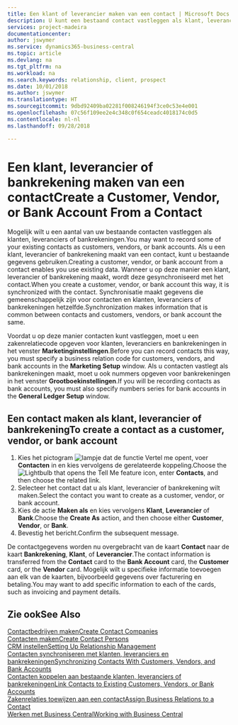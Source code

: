 ```yaml
---
title: Een klant of leverancier maken van een contact | Microsoft Docs
description: U kunt een bestaand contact vastleggen als klant, leverancier of bankrekening met bestaande gegevens en een zakenrelatie opgeven.
services: project-madeira
documentationcenter: 
author: jswymer
ms.service: dynamics365-business-central
ms.topic: article
ms.devlang: na
ms.tgt_pltfrm: na
ms.workload: na
ms.search.keywords: relationship, client, prospect
ms.date: 10/01/2018
ms.author: jswymer
ms.translationtype: HT
ms.sourcegitcommit: 9dbd92409ba02281f008246194f3ce0c53e4e001
ms.openlocfilehash: 07c56f109ee2e4c348c0f654ceadc4018174c0d5
ms.contentlocale: nl-nl
ms.lasthandoff: 09/28/2018

---
```

# <a name="create-a-customer-vendor-or-bank-account-from-a-contact"></a><span data-ttu-id="4aee7-103">Een klant, leverancier of bankrekening maken van een contact</span><span class="sxs-lookup"><span data-stu-id="4aee7-103">Create a Customer, Vendor, or Bank Account From a Contact</span></span>
<span data-ttu-id="4aee7-104">Mogelijk wilt u een aantal van uw bestaande contacten vastleggen als klanten, leveranciers of bankrekeningen.</span><span class="sxs-lookup"><span data-stu-id="4aee7-104">You may want to record some of your existing contacts as customers, vendors, or bank accounts.</span></span> <span data-ttu-id="4aee7-105">Als u een klant, leverancier of bankrekening maakt van een contact, kunt u bestaande gegevens gebruiken.</span><span class="sxs-lookup"><span data-stu-id="4aee7-105">Creating a customer, vendor, or bank account from a contact enables you use existing data.</span></span> <span data-ttu-id="4aee7-106">Wanneer u op deze manier een klant, leverancier of bankrekening maakt, wordt deze gesynchroniseerd met het contact.</span><span class="sxs-lookup"><span data-stu-id="4aee7-106">When you create a customer, vendor, or bank account this way, it is synchronized with the contact.</span></span> <span data-ttu-id="4aee7-107">Synchronisatie maakt gegevens die gemeenschappelijk zijn voor contacten en klanten, leveranciers of bankrekeningen hetzelfde.</span><span class="sxs-lookup"><span data-stu-id="4aee7-107">Synchronization makes information that is common between contacts and customers, vendors, or bank account the same.</span></span>

<span data-ttu-id="4aee7-108">Voordat u op deze manier contacten kunt vastleggen, moet u een zakenrelatiecode opgeven voor klanten, leveranciers en bankrekeningen in het venster **Marketinginstellingen**.</span><span class="sxs-lookup"><span data-stu-id="4aee7-108">Before you can record contacts this way, you must specify a business relation code for customers, vendors, and bank accounts in the **Marketing Setup** window.</span></span> <span data-ttu-id="4aee7-109">Als u contacten vastlegt als bankrekeningen maakt, moet u ook nummers opgeven voor bankrekeningen in het venster **Grootboekinstellingen**.</span><span class="sxs-lookup"><span data-stu-id="4aee7-109">If you will be recording contacts as bank accounts, you must also specify numbers series for bank accounts in the **General Ledger Setup** window.</span></span>

## <a name="to-create-a-contact-as-a-customer-vendor-or-bank-account"></a><span data-ttu-id="4aee7-110">Een contact maken als klant, leverancier of bankrekening</span><span class="sxs-lookup"><span data-stu-id="4aee7-110">To create a contact as a customer, vendor, or bank account</span></span>
1. <span data-ttu-id="4aee7-111">Kies het pictogram ![lampje dat de functie Vertel me opent](media/ui-search/search_small.png "Vertel me wat u wilt doen"), voer **Contacten** in en kies vervolgens de gerelateerde koppeling.</span><span class="sxs-lookup"><span data-stu-id="4aee7-111">Choose the ![Lightbulb that opens the Tell Me feature](media/ui-search/search_small.png "Tell me what you want to do") icon, enter **Contacts**, and then choose the related link.</span></span>
2. <span data-ttu-id="4aee7-112">Selecteer het contact dat u als klant, leverancier of bankrekening wilt maken.</span><span class="sxs-lookup"><span data-stu-id="4aee7-112">Select the contact you want to create as a customer, vendor, or bank account.</span></span>
3. <span data-ttu-id="4aee7-113">Kies de actie **Maken als** en kies vervolgens **Klant**, **Leverancier** of **Bank**.</span><span class="sxs-lookup"><span data-stu-id="4aee7-113">Choose the **Create As** action, and then choose either **Customer**, **Vendor**, or **Bank**.</span></span>
4. <span data-ttu-id="4aee7-114">Bevestig het bericht.</span><span class="sxs-lookup"><span data-stu-id="4aee7-114">Confirm the subsequent message.</span></span>

<span data-ttu-id="4aee7-115">De contactgegevens worden nu overgebracht van de kaart **Contact** naar de kaart **Bankrekening**, **Klant**, of **Leverancier**.</span><span class="sxs-lookup"><span data-stu-id="4aee7-115">The contact information is transferred from the **Contact** card to the **Bank Account** card, the **Customer** card, or the **Vendor** card.</span></span> <span data-ttu-id="4aee7-116">Mogelijk wilt u specifieke informatie toevoegen aan elk van de kaarten, bijvoorbeeld gegevens over facturering en betaling.</span><span class="sxs-lookup"><span data-stu-id="4aee7-116">You may want to add specific information to each of the cards, such as invoicing and payment details.</span></span>

## <a name="see-also"></a><span data-ttu-id="4aee7-117">Zie ook</span><span class="sxs-lookup"><span data-stu-id="4aee7-117">See Also</span></span>
[<span data-ttu-id="4aee7-118">Contactbedrijven maken</span><span class="sxs-lookup"><span data-stu-id="4aee7-118">Create Contact Companies</span></span>](marketing-create-contact-companies.md)  
[<span data-ttu-id="4aee7-119">Contacten maken</span><span class="sxs-lookup"><span data-stu-id="4aee7-119">Create Contact Persons</span></span>](marketing-create-contact-persons.md)  
[<span data-ttu-id="4aee7-120">CRM instellen</span><span class="sxs-lookup"><span data-stu-id="4aee7-120">Setting Up Relationship Management</span></span>](marketing-setup-marketing.md)  
[<span data-ttu-id="4aee7-121">Contacten synchroniseren met klanten, leveranciers en bankrekeningen</span><span class="sxs-lookup"><span data-stu-id="4aee7-121">Synchronizing Contacts With Customers, Vendors, and Bank Accounts</span></span>](marketing-synchronize-contacts-customers-vendors-bank-accounts.md)  
[<span data-ttu-id="4aee7-122">Contacten koppelen aan bestaande klanten, leveranciers of bankrekeningen</span><span class="sxs-lookup"><span data-stu-id="4aee7-122">Link Contacts to Existing Customers, Vendors, or Bank Accounts</span></span>](marketing-how-link-contact.md)  
[<span data-ttu-id="4aee7-123">Zakenrelaties toewijzen aan een contact</span><span class="sxs-lookup"><span data-stu-id="4aee7-123">Assign Business Relations to a Contact</span></span>](marketing-business-relations.md#AssignBusRelContact)  
[<span data-ttu-id="4aee7-124">Werken met Business Central</span><span class="sxs-lookup"><span data-stu-id="4aee7-124">Working with Business Central</span></span>](ui-work-product.md)

